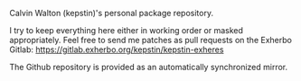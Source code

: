 Calvin Walton (kepstin)'s personal package repository.

I try to keep everything here either in working order or masked appropriately.
Feel free to send me patches as pull requests on the Exherbo Gitlab:
https://gitlab.exherbo.org/kepstin/kepstin-exheres

The Github repository is provided as an automatically synchronized mirror.
